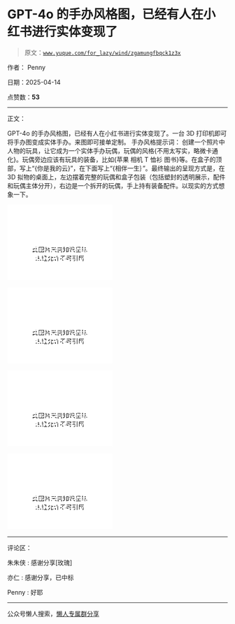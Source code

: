 # GPT-4o 的手办风格图，已经有人在小红书进行实体变现了

> 原文：[`www.yuque.com/for_lazy/wind/zgamungfbqck1z3x`](https://www.yuque.com/for_lazy/wind/zgamungfbqck1z3x)

作者： Penny

日期：2025-04-14

点赞数：**53**

* * *

正文：

GPT-4o 的手办风格图，已经有人在小红书进行实体变现了。一台 3D 打印机即可将手办图变成实体手办。来图即可接单定制。 手办风格提示词：
创建一个照片中人物的玩具，让它成为一个实体手办玩偶，玩偶的风格{不用太写实，略微卡通化}。玩偶旁边应该有玩具的装备，比如{苹果 相机 T 恤衫
图书}等。在盒子的顶部，写上“{你是我的云}”，在下面写上“{相伴一生｝”。最终输出的呈现方式是，在 3D 拟物的桌面上，左边摆着完整的玩偶和盒子包装（包括塑封的透明展示，配件和玩偶主体分开），右边是一个拆开的玩偶，手上持有装备配件。以现实的方式想象一下。

![](img/7c2a68642d131dd1aad9d55cb2ee47a6.png "None")

![](img/80773b8c463871a742bdf32c0599e8b4.png "None")

![](img/7731b1c697fa8959abb0157fa8759729.png "None")

![](img/98fb991a19e1a982b7c2c9c0ee0bfde7.png "None")

* * *

评论区：

朱朱侠 : 感谢分享[玫瑰]

亦仁 : 感谢分享，已中标

Penny : 好耶

* * *

公众号懒人搜索，[懒人专属群分享](https://lazybook.fun/#/blog/group)